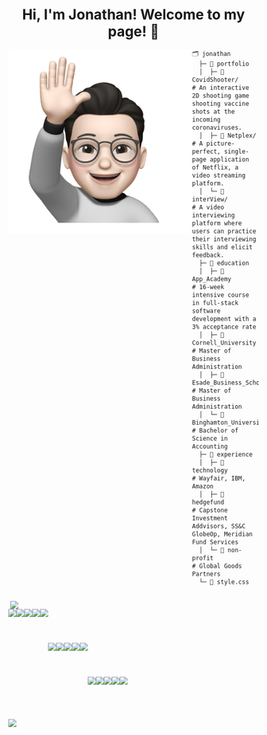 <h1 align="center">Hi, I'm Jonathan! Welcome to my page! 👋 </h1>

<img align="left" src="./jonathan.png" width="370" height="370">


 




<!-- &nbsp;&nbsp;&nbsp;&nbsp;&nbsp;&nbsp;&nbsp;&nbsp;&nbsp;&nbsp;&nbsp;&nbsp;&nbsp;&nbsp;&nbsp;&nbsp;&nbsp;&nbsp;&nbsp;&nbsp;🗂️ jonathan <br>
&nbsp;&nbsp;&nbsp;&nbsp;&nbsp;&nbsp;&nbsp;&nbsp;&nbsp;&nbsp;&nbsp;&nbsp;&nbsp;&nbsp;&nbsp;&nbsp;&nbsp;&nbsp;&nbsp;&nbsp;&nbsp;&nbsp;├─ 📁 portfolio  
&nbsp;&nbsp;&nbsp;&nbsp;&nbsp;&nbsp;&nbsp;&nbsp;&nbsp;&nbsp;&nbsp;&nbsp;&nbsp;&nbsp;&nbsp;&nbsp;&nbsp;&nbsp;&nbsp;&nbsp;&nbsp;&nbsp;│&nbsp;&nbsp;&nbsp;&nbsp;&nbsp;├─ 📁 CovidShooter/         
&nbsp;&nbsp;&nbsp;&nbsp;&nbsp;&nbsp;&nbsp;&nbsp;&nbsp;&nbsp;&nbsp;&nbsp;&nbsp;&nbsp;&nbsp;&nbsp;&nbsp;&nbsp;&nbsp;&nbsp;&nbsp;&nbsp;│&nbsp;&nbsp;&nbsp;&nbsp;&nbsp;├─ 📁 Netplex/              
&nbsp;&nbsp;&nbsp;&nbsp;&nbsp;&nbsp;&nbsp;&nbsp;&nbsp;&nbsp;&nbsp;&nbsp;&nbsp;&nbsp;&nbsp;&nbsp;&nbsp;&nbsp;&nbsp;&nbsp;&nbsp;&nbsp;│&nbsp;&nbsp;&nbsp;&nbsp;&nbsp;└─ 📁 interView/           
&nbsp;&nbsp;&nbsp;&nbsp;&nbsp;&nbsp;&nbsp;&nbsp;&nbsp;&nbsp;&nbsp;&nbsp;&nbsp;&nbsp;&nbsp;&nbsp;&nbsp;&nbsp;&nbsp;&nbsp;&nbsp;&nbsp;├─ 📁 education </br>
&nbsp;&nbsp;&nbsp;&nbsp;&nbsp;&nbsp;&nbsp;&nbsp;&nbsp;&nbsp;&nbsp;&nbsp;&nbsp;&nbsp;&nbsp;&nbsp;&nbsp;&nbsp;&nbsp;&nbsp;&nbsp;&nbsp;│&nbsp;&nbsp;&nbsp;&nbsp;&nbsp;├─ 📄 App_Academy           
&nbsp;&nbsp;&nbsp;&nbsp;&nbsp;&nbsp;&nbsp;&nbsp;&nbsp;&nbsp;&nbsp;&nbsp;&nbsp;&nbsp;&nbsp;&nbsp;&nbsp;&nbsp;&nbsp;&nbsp;&nbsp;&nbsp;│&nbsp;&nbsp;&nbsp;&nbsp;&nbsp;├─ 📄 Cornell_University    
&nbsp;&nbsp;&nbsp;&nbsp;&nbsp;&nbsp;&nbsp;&nbsp;&nbsp;&nbsp;&nbsp;&nbsp;&nbsp;&nbsp;&nbsp;&nbsp;&nbsp;&nbsp;&nbsp;&nbsp;&nbsp;&nbsp;│&nbsp;&nbsp;&nbsp;&nbsp;&nbsp;├─ 📄 Esade_Business_School </br>
&nbsp;&nbsp;&nbsp;&nbsp;&nbsp;&nbsp;&nbsp;&nbsp;&nbsp;&nbsp;&nbsp;&nbsp;&nbsp;&nbsp;&nbsp;&nbsp;&nbsp;&nbsp;&nbsp;&nbsp;&nbsp;&nbsp;│&nbsp;&nbsp;&nbsp;&nbsp;&nbsp;└─ 📄 Binghamton_University </br>
&nbsp;&nbsp;&nbsp;&nbsp;&nbsp;&nbsp;&nbsp;&nbsp;&nbsp;&nbsp;&nbsp;&nbsp;&nbsp;&nbsp;&nbsp;&nbsp;&nbsp;&nbsp;&nbsp;&nbsp;&nbsp;&nbsp;├─ 📁 experience </br>
&nbsp;&nbsp;&nbsp;&nbsp;&nbsp;&nbsp;&nbsp;&nbsp;&nbsp;&nbsp;&nbsp;&nbsp;&nbsp;&nbsp;&nbsp;&nbsp;&nbsp;&nbsp;&nbsp;&nbsp;&nbsp;&nbsp;│&nbsp;&nbsp;&nbsp;&nbsp;&nbsp;├─ 📄 technology           
&nbsp;&nbsp;&nbsp;&nbsp;&nbsp;&nbsp;&nbsp;&nbsp;&nbsp;&nbsp;&nbsp;&nbsp;&nbsp;&nbsp;&nbsp;&nbsp;&nbsp;&nbsp;&nbsp;&nbsp;&nbsp;&nbsp;│&nbsp;&nbsp;&nbsp;&nbsp;&nbsp;├─ 📄 hedgefund            
&nbsp;&nbsp;&nbsp;&nbsp;&nbsp;&nbsp;&nbsp;&nbsp;&nbsp;&nbsp;&nbsp;&nbsp;&nbsp;&nbsp;&nbsp;&nbsp;&nbsp;&nbsp;&nbsp;&nbsp;&nbsp;&nbsp;│&nbsp;&nbsp;&nbsp;&nbsp;&nbsp;└─ 📄 non-profit           
&nbsp;&nbsp;&nbsp;&nbsp;&nbsp;&nbsp;&nbsp;&nbsp;&nbsp;&nbsp;&nbsp;&nbsp;&nbsp;&nbsp;&nbsp;&nbsp;&nbsp;&nbsp;&nbsp;&nbsp;&nbsp;&nbsp;└─ 📄 style.css  -->

```
🗂️ jonathan 
  ├─ 📁 portfolio  
  │  ├─ 📁 CovidShooter/         # An interactive 2D shooting game shooting vaccine shots at the incoming coronaviruses.
  │  ├─ 📁 Netplex/              # A picture-perfect, single-page application of Netflix, a video streaming platform.
  │  └─ 📁 interView/            # A video interviewing platform where users can practice their interviewing skills and elicit feedback.
  ├─ 📁 education 
  │  ├─ 📄 App_Academy           # 16-week intensive course in full-stack software development with a 3% acceptance rate
  │  ├─ 📄 Cornell_University    # Master of Business Administration 
  │  ├─ 📄 Esade_Business_School # Master of Business Administration 
  │  └─ 📄 Binghamton_University # Bachelor of Science in Accounting
  ├─ 📁 experience 
  │  ├─ 📄 technology            # Wayfair, IBM, Amazon
  │  ├─ 📄 hedgefund             # Capstone Investment Addvisors, SS&C GlobeOp, Meridian Fund Services
  │  └─ 📄 non-profit            # Global Goods Partners
  └─ 📄 style.css 
``` 

<!--  ```
/* style.css */

#jonathan {
    background: hedgefund, non-profit, technology;
    position: New York;
    height: 6912 px;
}
``` -->
<br />
<img align="right" src="https://github-readme-stats.vercel.app/api?username=hwkcode&theme=highcontrast&show_icons=true" width="500">

<img src="https://cdn.jsdelivr.net/gh/devicons/devicon/icons/javascript/javascript-original.svg" height="70" align="left"/> 
<img src="https://cdn.jsdelivr.net/gh/devicons/devicon/icons/rails/rails-plain-wordmark.svg" height="70" align="left"/> 
<img src="https://cdn.jsdelivr.net/gh/devicons/devicon/icons/ruby/ruby-original-wordmark.svg" height="70" align="left"/>  
<img src="https://cdn.jsdelivr.net/gh/devicons/devicon/icons/redux/redux-original.svg" height="70" align="left"/> 
<img src="https://cdn.jsdelivr.net/gh/devicons/devicon/icons/react/react-original-wordmark.svg" height="70" align="left"/> 
<br /><br /><br /><br />

<img src="https://cdn.jsdelivr.net/gh/devicons/devicon/icons/npm/npm-original-wordmark.svg" height="70" align="left"/>
<img src="https://cdn.jsdelivr.net/gh/devicons/devicon/icons/webpack/webpack-plain-wordmark.svg" height="70" align="left"/>
<img src="https://cdn.jsdelivr.net/gh/devicons/devicon/icons/amazonwebservices/amazonwebservices-original-wordmark.svg" height="70" align="left"/>
<img src="https://cdn.jsdelivr.net/gh/devicons/devicon/icons/babel/babel-original.svg" height="70" align="left"/>
<img src="https://cdn.jsdelivr.net/gh/devicons/devicon/icons/express/express-original-wordmark.svg" height="70" align="left"/>
<br /><br /><br /><br />
<img src="https://cdn.jsdelivr.net/gh/devicons/devicon/icons/nodejs/nodejs-original-wordmark.svg" height="70" align="left"/>
<img src="https://cdn.jsdelivr.net/gh/devicons/devicon/icons/heroku/heroku-plain-wordmark.svg" height="70" align="left"/>
<img src="https://cdn.jsdelivr.net/gh/devicons/devicon/icons/html5/html5-original-wordmark.svg" height="70" align="left"/>
<img src="https://cdn.jsdelivr.net/gh/devicons/devicon/icons/css3/css3-original-wordmark.svg" height="70" align="left"/> 

<img src="https://cdn.jsdelivr.net/gh/devicons/devicon/icons/postgresql/postgresql-original-wordmark.svg" height="70" align="left"/>
<br /><br /><br /><br /><br />
<img src="https://visitor-badge.deta.dev/badge?page_id=hwkcode.visitor-badge"/> 
<br/><br/>


<!-- ![hwkcode's GitHub stats](https://github-readme-stats.vercel.app/api?username=hwkcode&theme=highcontrast&show_icons=true) -->





 
<!--
**hwkcode/hwkcode** is a ✨ _special_ ✨ repository because its `README.md` (this file) appears on your GitHub profile.

Here are some ideas to get you started:

- 🔭 I’m currently working on ...
- 🌱 I’m currently learning ...
- 👯 I’m looking to collaborate on ...
- 🤔 I’m looking for help with ...
- 💬 Ask me about ...
- 📫 How to reach me: ...
- 😄 Pronouns: ...
- ⚡ Fun fact: ...
-->
